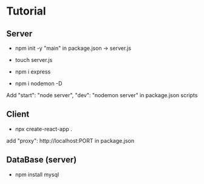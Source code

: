 # Tutorial

## Server

- npm init -y
"main" in package.json -> server.js

- touch server.js

- npm i express

- npm i nodemon -D

Add "start": "node server", "dev": "nodemon server" in package.json scripts

## Client

- npx create-react-app .

add "proxy": http://localhost:PORT in package.json

## DataBase (server)

- npm install mysql


